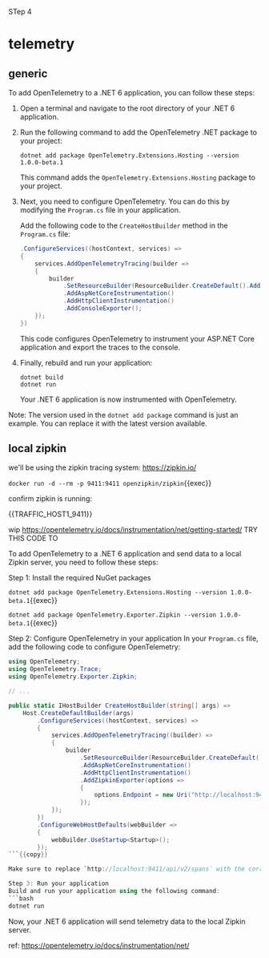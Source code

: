 STep 4

# telemetry

## generic

To add OpenTelemetry to a .NET 6 application, you can follow these steps:

1. Open a terminal and navigate to the root directory of your .NET 6 application.

2. Run the following command to add the OpenTelemetry .NET package to your project:

   ```shell
   dotnet add package OpenTelemetry.Extensions.Hosting --version 1.0.0-beta.1
   ```

   This command adds the `OpenTelemetry.Extensions.Hosting` package to your project.

3. Next, you need to configure OpenTelemetry. You can do this by modifying the `Program.cs` file in your application.

   Add the following code to the `CreateHostBuilder` method in the `Program.cs` file:

   ```csharp
   .ConfigureServices((hostContext, services) =>
   {
       services.AddOpenTelemetryTracing(builder =>
       {
           builder
               .SetResourceBuilder(ResourceBuilder.CreateDefault().AddService(hostContext.HostingEnvironment.ApplicationName))
               .AddAspNetCoreInstrumentation()
               .AddHttpClientInstrumentation()
               .AddConsoleExporter();
       });
   })
   ```

   This code configures OpenTelemetry to instrument your ASP.NET Core application and export the traces to the console.

4. Finally, rebuild and run your application:

   ```shell
   dotnet build
   dotnet run
   ```

   Your .NET 6 application is now instrumented with OpenTelemetry.

Note: The version used in the `dotnet add package` command is just an example. You can replace it with the latest version available.

## local zipkin

we'll be using the zipkin tracing system: https://zipkin.io/

`docker run -d --rm -p 9411:9411 openzipkin/zipkin`{{exec}}

confirm zipkin is running:

{{TRAFFIC_HOST1_9411}}

wip https://opentelemetry.io/docs/instrumentation/net/getting-started/  TRY THIS CODE TO

To add OpenTelemetry to a .NET 6 application and send data to a local Zipkin server, you need to follow these steps:

Step 1: Install the required NuGet packages

`dotnet add package OpenTelemetry.Extensions.Hosting --version 1.0.0-beta.1`{{exec}}

`dotnet add package OpenTelemetry.Exporter.Zipkin --version 1.0.0-beta.1`{{exec}}


Step 2: Configure OpenTelemetry in your application
In your `Program.cs` file, add the following code to configure OpenTelemetry:

```csharp
using OpenTelemetry;
using OpenTelemetry.Trace;
using OpenTelemetry.Exporter.Zipkin;

// ...

public static IHostBuilder CreateHostBuilder(string[] args) =>
    Host.CreateDefaultBuilder(args)
        .ConfigureServices((hostContext, services) =>
        {
            services.AddOpenTelemetryTracing((builder) =>
            {
                builder
                    .SetResourceBuilder(ResourceBuilder.CreateDefault().AddService(hostContext.HostingEnvironment.ApplicationName))
                    .AddAspNetCoreInstrumentation()
                    .AddHttpClientInstrumentation()
                    .AddZipkinExporter(options =>
                    {
                        options.Endpoint = new Uri("http://localhost:9411/api/v2/spans");
                    });
            });
        })
        .ConfigureWebHostDefaults(webBuilder =>
        {
            webBuilder.UseStartup<Startup>();
        });
```{{copy}}

Make sure to replace `http://localhost:9411/api/v2/spans` with the correct URL of your local Zipkin server.

Step 3: Run your application
Build and run your application using the following command:
```bash
dotnet run
```

Now, your .NET 6 application will send telemetry data to the local Zipkin server.

ref: https://opentelemetry.io/docs/instrumentation/net/